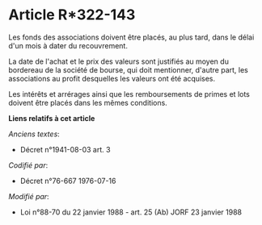 # Article R*322-143

Les fonds des associations doivent être placés, au plus tard, dans le délai d'un mois à dater du recouvrement.

La date de l'achat et le prix des valeurs sont justifiés au moyen du bordereau de la société de bourse, qui doit mentionner,
d'autre part, les associations au profit desquelles les valeurs ont été acquises.

Les intérêts et arrérages ainsi que les remboursements de primes et lots doivent être placés dans les mêmes conditions.

**Liens relatifs à cet article**

_Anciens textes_:

  - Décret n°1941-08-03 art. 3

_Codifié par_:

  - Décret n°76-667 1976-07-16

_Modifié par_:

  - Loi n°88-70 du 22 janvier 1988 - art. 25 (Ab) JORF 23 janvier 1988
